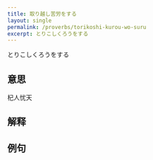 ```yaml
---
title: 取り越し苦労をする 
layout: single
permalink: /proverbs/torikoshi-kurou-wo-suru
excerpt: とりこしくろうをする
---
```


とりこしくろうをする

## 意思

杞人忧天

## 解释

## 例句

